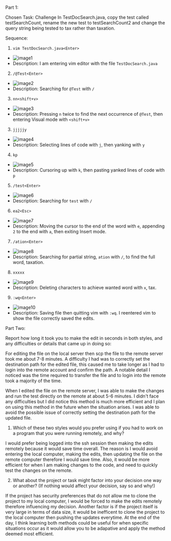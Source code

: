 Part 1:

Chosen Task: Challenge In TestDocSearch.java, copy the test called testSearchCount, rename the new test to testSearchCount2 and change the query string being tested to tax rather than taxation. 

Sequence: 

1.  `vim TestDocSearch.java<Enter>` 
- ![image1](/images/week7-screenshot1.png)
- Description: I am entering vim editor with the file `TestDocSearch.java` 

2. `/@Test<Enter>`
- ![image2](/images/week7-screenshot2.png)
- Description: Searching for `@Test` with `/` 

3. `nn<shift+v>`
- ![image3](/images/week7-screenshot3.png)
- Description: Pressing `n` twice to find the next occurrence of `@Test`, then entering Visual mode with `<shift+v>`

3. `jjjjjy`
- ![image4](/images/week7-screenshot4.png)
- Description: Selecting lines of code with `j`, then yanking with `y` 

4. `kp`
- ![image5](/images/week7-screenshot5.png)
- Description: Cursoring up with `k`, then pasting yanked lines of code with `p` 

5. `/test<Enter>`
- ![image6](/images/week7-screenshot6.png)
- Description: Searching for `test` with `/`  

6. `ea2<Esc>`
- ![image7](/images/week7-screenshot7.png)
- Description: Moving the cursor to the end of the word with `e`, appending `2` to the end with `a`, then exiting Insert mode. 

7. `/ation<Enter>` 
- ![image8](/images/week7-screenshot8.png)
- Description: Searching for partial string, `ation` with `/`, to find the full word, taxation. 

8. `xxxxx` 
- ![image9](/images/week7-screenshot9.png)
- Description: Deleting characters to achieve wanted word with `x`, tax. 

9. `:wq<Enter>` 
- ![image10](/images/week7-screenshot10.png)
- Description: Saving file then quitting vim with `:wq`. I reentered vim to show the file correctly saved the edits. 


Part Two: 

Report how long it took you to make the edit in seconds in both styles, and any difficulties or details that came up in doing so: 

For editing the file on the local server then scp the file to the remote server took me about 7-8 minutes. A difficulty I had was to correctly set the destination path for the edited file, this caused me to take longer as I had to login into the remote account and confirm the path. A notable detail I noticed was the time required to transfer the file and to login into the remote took a majority of the time.

When I edited the file on the remote server, I was able to make the changes and run the test directly on the remote at about 5-6 minutes. I didn't face any difficulties but I did notice this method is much more efficient and I plan on using this method in the future when the situation arises. I was able to avoid the possible issue of correctly setting the destination path for the updated file.  

1. Which of these two styles would you prefer using if you had to work on a program that you were running remotely, and why?

I would prefer being logged into the ssh session then making the edits remotely because it would save time overall. The reason is I would avoid entering the local computer, making the edits, then updating the file on the remote computer therefore I would save time. Also, it would be more efficient for when I am making changes to the code, and need to quickly test the changes on the remote. 


2. What about the project or task might factor into your decision one way or another? (If nothing would affect your decision, say so and why!)

If the project has security preferences that do not allow me to clone the project to my local computer, I would be forced to make the edits remotely therefore influencing my decision. Another factor is if the project itself is very large in terms of data size, it would be inefficent to clone the project to the local computer then pushing the updates everytime. At the end of the day, I think learning both methods could be useful for when specific situations occur as it would allow you to be adapative and apply the method deemed most efficient. 